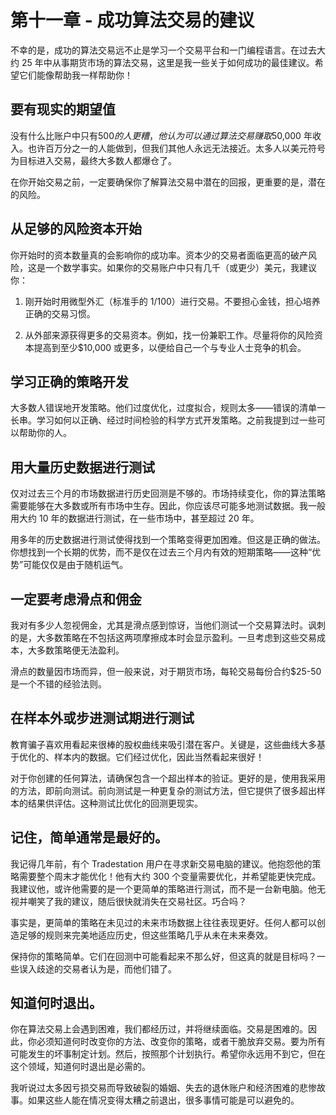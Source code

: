 # 第十一章 - 成功算法交易的建议

不幸的是，成功的算法交易远不止是学习一个交易平台和一门编程语言。在过去大约 25 年中从事期货市场的算法交易，这里是我一些关于如何成功的最佳建议。希望它们能像帮助我一样帮助你！

## 要有现实的期望值

没有什么比账户中只有$500 的人更糟，他认为可以通过算法交易赚取$50,000 年收入。也许百万分之一的人能做到，但我们其他人永远无法接近。太多人以美元符号为目标进入交易，最终大多数人都爆仓了。

在你开始交易之前，一定要确保你了解算法交易中潜在的回报，更重要的是，潜在的风险。

## 从足够的风险资本开始

你开始时的资本数量真的会影响你的成功率。资本少的交易者面临更高的破产风险，这是一个数学事实。如果你的交易账户中只有几千（或更少）美元，我建议你：

1.  刚开始时用微型外汇（标准手的 1/100）进行交易。不要担心金钱，担心培养正确的交易习惯。

1.  从外部来源获得更多的交易资本。例如，找一份兼职工作。尽量将你的风险资本提高到至少$10,000 或更多，以便给自己一个与专业人士竞争的机会。

## 学习正确的策略开发

大多数人错误地开发策略。他们过度优化，过度拟合，规则太多——错误的清单一长串。学习如何以正确、经过时间检验的科学方式开发策略。之前我提到过一些可以帮助你的人。

## 用大量历史数据进行测试

仅对过去三个月的市场数据进行历史回测是不够的。市场持续变化，你的算法策略需要能够在大多数或所有市场中生存。因此，你应该尽可能多地测试数据。我一般用大约 10 年的数据进行测试，在一些市场中，甚至超过 20 年。

用多年的历史数据进行测试使得找到一个策略变得更加困难。但这是正确的做法。你想找到一个长期的优势，而不是仅在过去三个月内有效的短期策略——这种“优势”可能仅仅是由于随机运气。

## 一定要考虑滑点和佣金

我对有多少人忽视佣金，尤其是滑点感到惊讶，当他们测试一个交易算法时。讽刺的是，大多数策略在不包括这两项摩擦成本时会显示盈利。一旦考虑到这些交易成本，大多数策略便无法盈利。

滑点的数量因市场而异，但一般来说，对于期货市场，每轮交易每份合约$25-50 是一个不错的经验法则。

## 在样本外或步进测试期进行测试

教育骗子喜欢用看起来很棒的股权曲线来吸引潜在客户。关键是，这些曲线大多基于优化的、样本内的数据。它们经过优化，因此当然看起来很好！

对于你创建的任何算法，请确保包含一个超出样本的验证。更好的是，使用我采用的方法，即前向测试。前向测试是一种更复杂的测试方法，但它提供了很多超出样本的结果供评估。这种测试比优化的回测更现实。

## 记住，简单通常是最好的。

我记得几年前，有个 Tradestation 用户在寻求新交易电脑的建议。他抱怨他的策略需要整个周末才能优化！他有大约 300 个变量需要优化，并希望能更快完成。我建议他，或许他需要的是一个更简单的策略进行测试，而不是一台新电脑。他无视并嘲笑了我的建议，随后很快就消失在交易社区。巧合吗？

事实是，更简单的策略在未见过的未来市场数据上往往表现更好。任何人都可以创造足够的规则来完美地适应历史，但这些策略几乎从未在未来奏效。

保持你的策略简单。它们在回测中可能看起来不那么好，但这真的就是目标吗？一些误入歧途的交易者认为是，而他们错了。

## 知道何时退出。

你在算法交易上会遇到困难，我们都经历过，并将继续面临。交易是困难的。因此，你必须知道何时改变你的方法、改变你的策略，或者干脆放弃交易。要为所有可能发生的坏事制定计划。然后，按照那个计划执行。希望你永远用不到它，但在这个领域，知道何时退出是必需的。

我听说过太多因亏损交易而导致破裂的婚姻、失去的退休账户和经济困难的悲惨故事。如果这些人能在情况变得太糟之前退出，很多事情可能是可以避免的。
